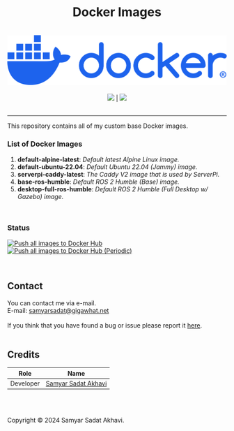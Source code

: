 <h1 align="center">Docker Images</h1>

<p align="center">
	<br>
	<a href="https://www.docker.com/"><img src="https://github.com/samyarsadat/Docker-Images/raw/main/.github/images/docker-logo-blue.png"></a>
	<br><br>
	<a href="https://github.com/samyarsadat/Docker-Images/blob/main/LICENSE"><img src="https://img.shields.io/github/license/samyarsadat/Docker-Images?color=blue"></a>
	|
	<a href="https://github.com/samyarsadat/Docker-Images/issues"><img src="https://img.shields.io/github/issues/samyarsadat/Docker-Images"></a>
	<br><br>
</p>


----
This repository contains all of my custom base Docker images.<br>

### List of Docker Images
1. **default-alpine-latest**: _Default latest Alpine Linux image._
2. **default-ubuntu-22.04**: _Default Ubuntu 22.04 (Jammy) image._
3. **serverpi-caddy-latest**: _The Caddy V2 image that is used by ServerPi._
4. **base-ros-humble**: _Default ROS 2 Humble (Base) image._
5. **desktop-full-ros-humble**: _Default ROS 2 Humble (Full Desktop w/ Gazebo) image._
<br>

### Status
[![Push all images to Docker Hub](https://github.com/samyarsadat/Docker-Images/actions/workflows/push_images.yml/badge.svg)](https://github.com/samyarsadat/Docker-Images/actions/workflows/push_images.yml)
<br>
[![Push all images to Docker Hub (Periodic)](https://github.com/samyarsadat/Docker-Images/actions/workflows/push_images_periodic.yml/badge.svg)](https://github.com/samyarsadat/Docker-Images/actions/workflows/push_images_periodic.yml)

<br>

## Contact
You can contact me via e-mail.<br>
E-mail: samyarsadat@gigawhat.net
<br><br>
If you think that you have found a bug or issue please report it <a href="[ISSUES_URL]">here</a>.
<br><br>


## Credits
| Role           | Name                                                             |
| -------------- | ---------------------------------------------------------------- |
| Developer      | <a href="https://github.com/samyarsadat">Samyar Sadat Akhavi</a> |

<br><br>


Copyright © 2024 Samyar Sadat Akhavi.
